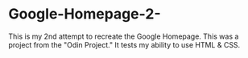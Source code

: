 # Google-Homepage-2-
This is my 2nd attempt to recreate the Google Homepage. This was a project from the "Odin Project." It tests my ability to use HTML &amp; CSS.
